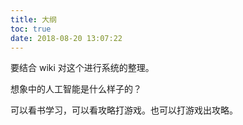 ```yaml
---
title: 大纲
toc: true
date: 2018-08-20 13:07:22
---
```



要结合 wiki 对这个进行系统的整理。




想象中的人工智能是什么样子的？

可以看书学习，可以看攻略打游戏。也可以打游戏出攻略。
